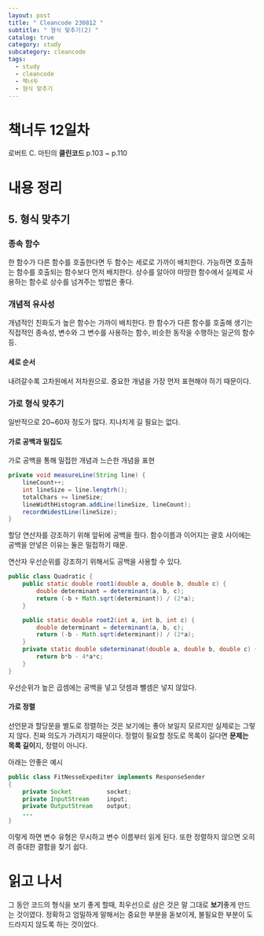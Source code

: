 ```yaml
---
layout: post
title: " Cleancode 230812 "
subtitle: " 형식 맞추기(2) "
catalog: true
category: study
subcategory: cleancode
tags:
  - study
  - cleancode
  - 책너두
  - 형식 맞추기
---
```


# 책너두 12일차

로버트 C. 마틴의 **클린코드** p.103 ~ p.110

# 내용 정리

## 5. 형식 맞추기

### 종속 함수

한 함수가 다른 함수를 호출한다면 두 함수는 세로로 가까이 배치한다. 가능하면 호출하는 함수를 호출되는 함수보다 먼저 배치한다. 상수를 알아야 마땅한 함수에서 실제로 사용하는 함수로 상수를 넘겨주는 방법은 좋다.

### 개념적 유사성

개념적인 친화도가 높은 함수는 가까이 배치한다. 한 함수가 다른 함수를 호출해 생기는 직접적인 종속성, 변수와 그 변수를 사용하는 함수, 비슷한 동작을 수행하는 일군의 함수 등.

#### 세로 순서

내려갈수록 고차원에서 저차원으로. 중요한 개념을 가장 먼저 표현해야 하기 때문이다.

### 가로 형식 맞추기

일반적으로 20~60자 정도가 많다. 지나치게 길 필요는 없다.

#### 가로 공백과 밀집도

가로 공백을 통해 밀접한 개념과 느슨한 개념을 표현

```java
private void measureLine(String line) {
    lineCount++;
    int lineSize = line.lengtrh();
    totalChars += lineSize;
    lineWidthHistogram.addLine(lineSize, lineCount);
    recordWidestLine(lineSize);
}
```

할당 연산자를 강조하기 위해 앞뒤에 공백을 줬다. 함수이름과 이어지는 괄호 사이에는 공백을 안넣은 이유는 둘은 밀접하기 때문.

연산자 우선순위를 강조하기 위해서도 공백을 사용할 수 있다.

```java
public class Quadratic {
    public static double root1(double a, double b, double c) {
        double determinant = determinant(a, b, c);
        return (-b + Math.sqrt(determinant)) / (2*a);
    }

    public static double root2(int a, int b, int c) {
        double determinant = determinant(a, b, c);
        return (-b - Math.sqrt(determinant)) / (2*a);
    }
    private static double sdeterminanat(double a, double b, double c) {
        return b*b - 4*a*c;
    }
}
```

우선순위가 높은 곱셈에는 공백을 넣고 덧셈과 뺄셈은 넣지 않았다.

#### 가로 정렬

선언문과 할당문을 별도로 정렬하는 것은 보기에는 좋아 보일지 모르지만 실제로는 그렇지 않다. 진짜 의도가 가려지기 때문이다. 정렬이 필요할 정도로 목록이 길다면 **문제는 목록 길이**지, 정렬이 아니다.

아래는 안좋은 예시

```java
public class FitNesseExpediter implements ResponseSender
{
    private Socket 			socket;
    private InputStream 	input;
    private OutputStream 	output;
    ...
}
```

이렇게 하면 변수 유형은 무시하고 변수 이름부터 읽게 된다. 또한 정렬하지 않으면 오히려 중대한 결함을 찾기 쉽다.

# 읽고 나서

그 동안 코드의 형식을 보기 좋게 할때, 최우선으로 삼은 것은 말 그대로 **보기**좋게 만드는 것이였다. 정확하고 엄밀하게 말해서는 중요한 부분을 돋보이게, 불필요한 부분이 도드라지지 않도록 하는 것이었다.
